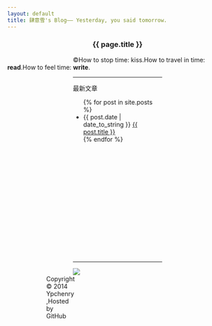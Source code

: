 ```yaml
---
layout: default
title: 肆意雪's Blog—— Yesterday, you said tomorrow.
---
```

<center><h3>{{ page.title }}</h3></center>  


<span style="margin-left:150px;margin-right:150px">&copy;How to stop time: kiss.How to travel in time: **read**.How to feel time: **write**. </span> 

      
<div style="margin-left:150px;margin-right:150px"><hr/>
<div>
<p>最新文章</p>
<div style="height:360px;">
<ul>
{% for post in site.posts %}
<li>{{ post.date | date_to_string }} <a href="{{ site.baseurl }}{{ post.url }}">{{ post.title }}</a></li>
{% endfor %}
</ul> 
</div> 
</div>  

<hr/>
<div style="margin-left:0px;margin-right:0px">
<div style="float:left"><a href="http://www.danasoft.com"><img src="http://www.danasoft.com/vipersig.jpg" border="0"></a></div>
<div style="float:right;margin-right:200px">Copyright &copy; 2014 Ypchenry ,Hosted by <a href="https://github.com" style="text-decoration:none">GitHub</a></div>
</div>
</div>


